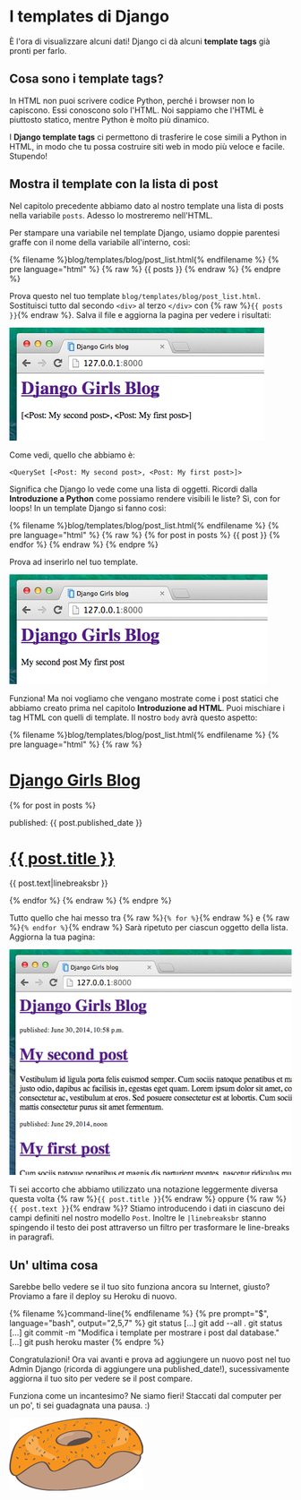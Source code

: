 # I templates di Django

È l'ora di visualizzare alcuni dati! Django ci dà alcuni **template tags** già pronti per farlo.

## Cosa sono i template tags?

In HTML non puoi scrivere codice Python, perché i browser non lo capiscono. Essi conoscono solo l'HTML. Noi sappiamo che l'HTML è piuttosto statico, mentre Python è molto più dinamico.

I **Django template tags** ci permettono di trasferire le cose simili a Python in HTML, in modo che tu possa costruire siti web in modo più veloce e facile. Stupendo!

## Mostra il template con la lista di post

Nel capitolo precedente abbiamo dato al nostro template una lista di posts nella variabile `posts`. Adesso lo mostreremo nell'HTML.

Per stampare una variabile nel template Django, usiamo doppie parentesi graffe con il nome della variabile all'interno, così:

{% filename %}blog/templates/blog/post_list.html{% endfilename %}
{% pre language="html" %}
{% raw %}
{{ posts }}
{% endraw %}
{% endpre %}

Prova questo nel tuo template `blog/templates/blog/post_list.html`. Sostituisci tutto dal secondo `<div>` al terzo `</div>` con {% raw %}`{{ posts }}`{% endraw %}. Salva il file e aggiorna la pagina per vedere i risultati:

![Figura 13.1](images/step1.png)

Come vedi, quello che abbiamo è:

```
<QuerySet [<Post: My second post>, <Post: My first post>]>
```

Significa che Django lo vede come una lista di oggetti. Ricordi dalla **Introduzione a Python** come possiamo rendere visibili le liste? Sì, con for loops! In un template Django si fanno così:


{% filename %}blog/templates/blog/post_list.html{% endfilename %}
{% pre language="html" %}
{% raw %}
{% for post in posts %}
    {{ post }}
{% endfor %}
{% endraw %}
{% endpre %}

Prova ad inserirlo nel tuo template.

![Figura 13.2](images/step2.png)

Funziona! Ma noi vogliamo che vengano mostrate come i post statici che abbiamo creato prima nel capitolo **Introduzione ad HTML**. Puoi mischiare i tag HTML con quelli di template. Il nostro `body` avrà questo aspetto:

{% filename %}blog/templates/blog/post_list.html{% endfilename %}
{% pre language="html" %}
{% raw %}
<div>
    <h1><a href="/">Django Girls Blog</a></h1>
</div>

{% for post in posts %}
    <div>
        <p>published: {{ post.published_date }}</p>
        <h1><a href="">{{ post.title }}</a></h1>
        <p>{{ post.text|linebreaksbr }}</p>
    </div>
{% endfor %}
{% endraw %}
{% endpre %}

Tutto quello che hai messo tra {% raw %}`{% for %}`{% endraw %} e {% raw %}`{% endfor %}`{% endraw %} Sarà ripetuto per ciascun oggetto della lista. Aggiorna la tua pagina:

![Figura 13.3](images/step3.png)

Ti sei accorto che abbiamo utilizzato una notazione leggermente diversa questa volta {% raw %}`{{ post.title }}`{% endraw %} oppure {% raw %}`{{ post.text }}`{% endraw %}? Stiamo introducendo i dati in ciascuno dei campi definiti nel nostro modello `Post`. Inoltre le `|linebreaksbr` stanno spingendo il testo dei post attraverso un filtro per trasformare le line-breaks in paragrafi.

## Un' ultima cosa

Sarebbe bello vedere se il tuo sito funziona ancora su Internet, giusto? Proviamo a fare il deploy su Heroku di nuovo.

{% filename %}command-line{% endfilename %}
{% pre prompt="$", language="bash", output="2,5,7" %}
git status
[...]
git add --all .
git status
[...]
git commit -m "Modifica i template per mostrare i post dal database."
[...]
git push heroku master
{% endpre %}

Congratulazioni! Ora vai avanti e prova ad aggiungere un nuovo post nel tuo Admin Django (ricorda di aggiungere una published_date!), sucessivamente aggiorna il tuo sito per vedere se il post compare.

Funziona come un incantesimo? Ne siamo fieri! Staccati dal computer per un po', ti sei guadagnata una pausa. :)

![Figura 13.4](images/donut.png)
